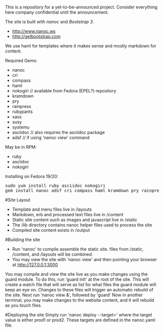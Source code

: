 This is a repository for a yet-to-be-announced project. Consider
everything here company confidential until the announcement.


The site is built with *nanoc* and *Bootstrap 3*.

  * http://www.nanoc.ws
  * http://getbootstrap.com

We use haml for templates where it makes sense and mostly markdown for
content.


Required Gems:

  * nanoc
  * cri
  * compass
  * haml
  * nokogiri // available from Fedora (EPEL?) repository
  * kramdown 
  * pry
  * rainpress
  * rubypants
  * sass
  * susy
  * systemu
  * asciidoc // also requires the asciidoc package
  * adsf // if using 'nanoc view' command

May be in RPM:

  * ruby
  * asciidoc
  * nokogiri

Installing on Fedora 19/20:

<pre>
sudo yum install ruby asciidoc nokogiri
gem install nanoc adsf cri compass haml kramdown pry rainpress rubypants sass susy systemu
</pre>

#Site Layout
  * Template and menu files live in /layouts
  * Markdown, erb and processed text files live in /content
  * Static site content such as images and javascript live in /static
  * The /lib directory contains nanoc helper files used to process the site
  * Compiled site content exists in /output

#Building the site
  * Run 'nanoc' to compile assemble the static site. files from /static, /content, and /layouts will be combined.
  * You may view the site with 'nanoc view' and then pointing your browser at http://127.0.0.1:3000

You may compile and view the site live as you make changes using the guard module. To do this, run 'guard init' at the root of the site. 
This will create a watch file that will serve as list for what files the guard module will keep an eye on. Changes to these files will trigger an automatic rebuild of the site.
Next run 'nanoc view &', followed by 'guard'
Now in another terminal, you may make changes to the website content, and it will rebuild as you touch files. 


#Deploying the site
Simply run 'nanoc deploy --target=' where the target value is either prod1 or prod2. These targets are defined in the nanoc.yaml file. 
